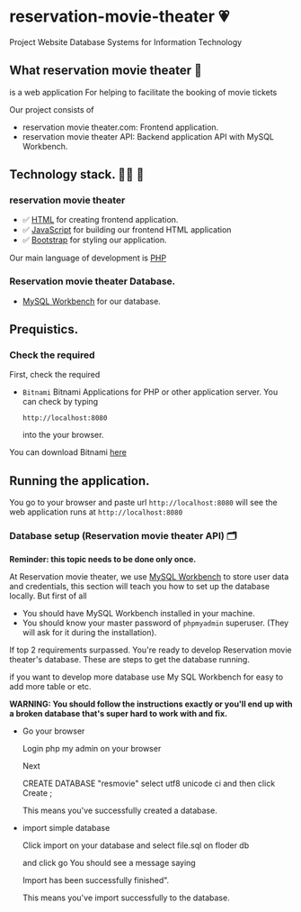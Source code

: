 # reservation-movie-theater :heartpulse:
Project Website Database Systems for Information Technology

## What reservation movie theater :dizzy:
is a web application For helping to facilitate the booking of movie tickets

Our project consists of
- reservation movie theater.com: Frontend application.
- reservation movie theater API: Backend application API with MySQL Workbench.

## Technology stack. :technologist: :school:
### reservation movie theater
- :white_check_mark: [HTML](https://html.com) for creating frontend application.
- :white_check_mark: [JavaScript](https://www.javascript.com) for building our frontend HTML application
- :white_check_mark: [Bootstrap](https://getbootstrap.com) for styling our application.

Our main language of development is [PHP](https://www.php.net)

### Reservation movie theater Database.
- [MySQL Workbench](https://www.mysql.com/products/workbench/) for our database.

## Prequistics.
### Check the required
First, check the required 

- `Bitnami` Bitnami Applications for PHP or other application server.
  You can check by typing
  ```
  http://localhost:8080
  ```
  into the your browser.
  
You can download Bitnami [here](https://bitnami.com)

## Running the application.

You go to your browser and paste url `http://localhost:8080` will see the web application runs at `http://localhost:8080`


### Database setup (Reservation movie theater API) :card_index_dividers:
**Reminder: this topic needs to be done only once.**

At Reservation movie theater, we use [MySQL Workbench](https://www.mysql.com/products/workbench/) to store user data and credentials, this section will teach you how to set up the database locally. But first of all

- You should have MySQL Workbench installed in your machine.
- You should know your master password of `phpmyadmin` superuser. (They will ask for it during the installation).

If top 2 requirements surpassed. You're ready to develop Reservation movie theater's database. These are steps to get the database running.

if you want to develop more database use  My SQL Workbench for easy to add more table or etc.

**WARNING: You should follow the instructions exactly or you'll end up with a broken database that's super hard to work with and fix.**

- Go your browser
  
  Login php my admin on your browser

  Next

  CREATE DATABASE "resmovie" select utf8 unicode ci and then click  Create ;

  This means you've successfully created a database.

- import simple database

  Click import on your database and  select file.sql on floder db

  and click go You should see a message saying

  Import has been successfully finished".

  This means you've import successfully to the database.